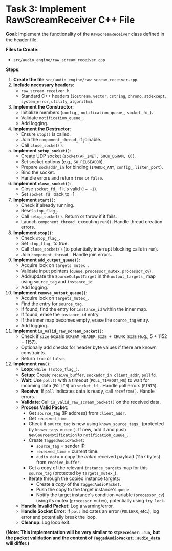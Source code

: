 # Task 3: Implement RawScreamReceiver C++ File

**Goal**: Implement the functionality of the `RawScreamReceiver` class defined in the header file.

**Files to Create**:
*   `src/audio_engine/raw_scream_receiver.cpp`

**Steps**:

1.  **Create the file** `src/audio_engine/raw_scream_receiver.cpp`.
2.  **Include necessary headers**:
    *   `raw_scream_receiver.h`
    *   Standard C++ headers (`iostream`, `vector`, `cstring`, `chrono`, `stdexcept`, `system_error`, `utility`, `algorithm`).
3.  **Implement the Constructor**:
    *   Initialize members (`config_`, `notification_queue_`, `socket_fd_`).
    *   Validate `notification_queue_`.
    *   Add logging.
4.  **Implement the Destructor**:
    *   Ensure `stop()` is called.
    *   Join the `component_thread_` if joinable.
    *   Call `close_socket()`.
5.  **Implement `setup_socket()`**:
    *   Create UDP socket (`socket(AF_INET, SOCK_DGRAM, 0)`).
    *   Set socket options (e.g., `SO_REUSEADDR`).
    *   Prepare `sockaddr_in` for binding (`INADDR_ANY`, `config_.listen_port`).
    *   Bind the socket.
    *   Handle errors and return `true` or `false`.
6.  **Implement `close_socket()`**:
    *   Close `socket_fd_` if it's valid (`!= -1`).
    *   Set `socket_fd_` back to -1.
7.  **Implement `start()`**:
    *   Check if already running.
    *   Reset `stop_flag_`.
    *   Call `setup_socket()`. Return or throw if it fails.
    *   Launch `component_thread_` executing `run()`. Handle thread creation errors.
8.  **Implement `stop()`**:
    *   Check `stop_flag_`.
    *   Set `stop_flag_` to true.
    *   Call `close_socket()` (to potentially interrupt blocking calls in `run`).
    *   Join `component_thread_`. Handle join errors.
9.  **Implement `add_output_queue()`**:
    *   Acquire lock on `targets_mutex_`.
    *   Validate input pointers (`queue`, `processor_mutex`, `processor_cv`).
    *   Add/update the `SourceOutputTarget` in the `output_targets_` map using `source_tag` and `instance_id`.
    *   Add logging.
10. **Implement `remove_output_queue()`**:
    *   Acquire lock on `targets_mutex_`.
    *   Find the entry for `source_tag`.
    *   If found, find the entry for `instance_id` within the inner map.
    *   If found, erase the `instance_id` entry.
    *   If the inner map becomes empty, erase the `source_tag` entry.
    *   Add logging.
11. **Implement `is_valid_raw_scream_packet()`**:
    *   Check if `size` equals `SCREAM_HEADER_SIZE + CHUNK_SIZE` (e.g., 5 + 1152 = 1157).
    *   Optionally add checks for header byte values if there are known constraints.
    *   Return `true` or `false`.
12. **Implement `run()`**:
    *   **Loop**: `while (!stop_flag_)`.
    *   **Setup**: Create `receive_buffer`, `sockaddr_in client_addr`, `pollfd`.
    *   **Wait**: Use `poll()` with a timeout (`POLL_TIMEOUT_MS`) to wait for incoming data (`POLLIN`) on `socket_fd_`. Handle poll errors (`EINTR`).
    *   **Receive**: If `poll` indicates data is ready, call `recvfrom()`. Handle errors.
    *   **Validate**: Call `is_valid_raw_scream_packet()` on the received data.
    *   **Process Valid Packet**:
        *   Get `source_tag` (IP address) from `client_addr`.
        *   Get `received_time`.
        *   Check if `source_tag` is new using `known_source_tags_` (protected by `known_tags_mutex_`). If new, add it and push `NewSourceNotification` to `notification_queue_`.
        *   Create `TaggedAudioPacket`:
            *   `source_tag` = sender IP.
            *   `received_time` = current time.
            *   `audio_data` = copy the *entire* received payload (1157 bytes) from `receive_buffer`.
        *   Get a copy of the relevant `instance_targets` map for this `source_tag` (protected by `targets_mutex_`).
        *   Iterate through the copied instance targets:
            *   Create a *copy* of the `TaggedAudioPacket`.
            *   Push the copy to the target instance's `queue`.
            *   Notify the target instance's condition variable (`processor_cv`) using its mutex (`processor_mutex`), potentially using `try_lock`.
    *   **Handle Invalid Packet**: Log a warning/error.
    *   **Handle Socket Error**: If `poll` indicates an error (`POLLERR`, etc.), log error and potentially break the loop.
    *   **Cleanup**: Log loop exit.

**(Note: This implementation will be very similar to `RtpReceiver::run`, but the packet validation and the content of `TaggedAudioPacket::audio_data` will differ.)**
